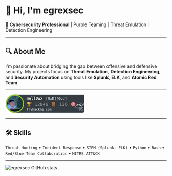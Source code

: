 # 👋 Hi, I'm egrexsec

🎯 **Cybersecurity Professional** | Purple Teaming | Threat Emulation | Detection Engineering

---

## 🔍 About Me

I'm passionate about bridging the gap between offensive and defensive security. My projects focus on **Threat Emulation**, **Detection Engineering**, and **Security Automation** using tools like **Splunk**, **ELK**, and **Atomic Red Team**.

---

![tryhackme stats](https://raw.githubusercontent.com/egrexsec/egrexsec/main/assets/thm_propic.png)

---

## 🛠️ Skills

`Threat Hunting` • `Incident Response` • `SIEM (Splunk, ELK)` • `Python` • `Bash` • `Red/Blue Team Collaboration` • `MITRE ATT&CK`

---

![egrexsec GitHub stats](https://github-readme-stats.vercel.app/api?username=egrexsec&show_icons=true&theme=dark)
